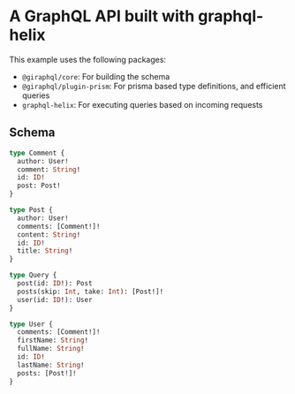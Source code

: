 # A GraphQL API built with graphql-helix

This example uses the following packages:

- `@giraphql/core`: For building the schema
- `@giraphql/plugin-prism`: For prisma based type definitions, and efficient queries
- `graphql-helix`: For executing queries based on incoming requests

## Schema

```graphql
type Comment {
  author: User!
  comment: String!
  id: ID!
  post: Post!
}

type Post {
  author: User!
  comments: [Comment!]!
  content: String!
  id: ID!
  title: String!
}

type Query {
  post(id: ID!): Post
  posts(skip: Int, take: Int): [Post!]!
  user(id: ID!): User
}

type User {
  comments: [Comment!]!
  firstName: String!
  fullName: String!
  id: ID!
  lastName: String!
  posts: [Post!]!
}
```
